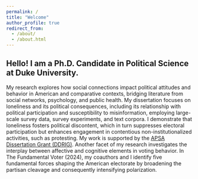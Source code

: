 ```yaml
---
permalink: /
title: "Welcome"
author_profile: true
redirect_from: 
  - /about/
  - /about.html
---
```


Hello! I am a Ph.D. Candidate in Political Science at Duke University.
------

My research explores how social connections impact political attitudes and behavior in American and comparative contexts, bridging literature from social networks, psychology, and public health. My dissertation focuses on loneliness and its political consequences, including its relationship with political participation and susceptibility to misinformation, employing large-scale survey data, survey experiments, and text corpora. I demonstrate that loneliness fosters political discontent, which in turn suppresses electoral participation but enhances engagement in contentious non-institutionalized activities, such as protesting. My work is supported by the [APSA Dissertation Grant (DDRIG)](https://politicalsciencenow.com/meet-suhyen-bae-2023-apsa-doctoral-dissertation-research-improvement-grantee/). Another facet of my research investigates the interplay between affective and cognitive elements in voting behavior. In The Fundamental Voter (2024), my coauthors and I identify five fundamental forces shaping the American electorate by broadening the partisan cleavage and consequently intensifying polarization.

